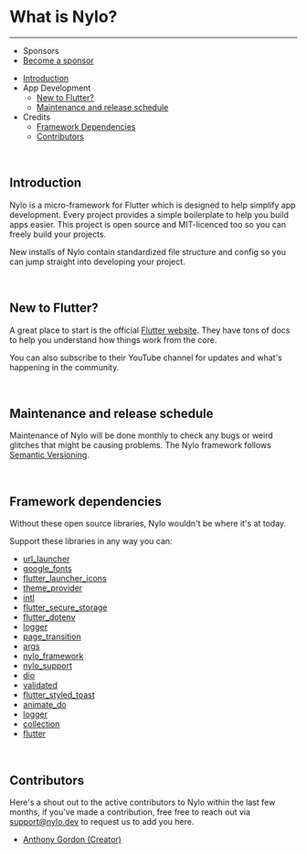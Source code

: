 # What is Nylo?

---

- <span class="text-grey">Sponsors</span>
- [Become a sponsor](https://nylo.dev/contributions)

<a name="section-1"></a>
- [Introduction](#introduction "Introduction")
- App Development
	- [New to Flutter?](#new-to-flutter "New to Flutter?")
	- [Maintenance and release schedule](#maintenance-and-release-schedule "Maintenance and release schedule")
- Credits
	- [Framework Dependencies](#framework-dependencies "Framework Dependencies")
	- [Contributors](#contributors "Contributors")


<a name="introduction"></a>
<br>
## Introduction

Nylo is a micro-framework for Flutter which is designed to help simplify app development. Every project provides a simple boilerplate to help you build apps easier.
This project is open source and MIT-licenced too so you can freely build your projects.

New installs of Nylo contain standardized file structure and config so you can jump straight into developing your project.

<a name="new-to-flutter"></a>
<br>

## New to Flutter?

A great place to start is the official [Flutter website](https://flutter.dev). 
They have tons of docs to help you understand how things work from the core. 

You can also subscribe to their YouTube channel for updates and what's happening in the community.


<a name="maintenance-and-release-schedule"></a>
<br>

## Maintenance and release schedule

Maintenance of Nylo will be done monthly to check any bugs or weird glitches that might be causing problems.
The Nylo framework follows [Semantic Versioning](https://semver.org).

<a name="framework-dependencies"></a>
<br>

## Framework dependencies

Without these open source libraries, Nylo wouldn't be where it's at today. 

Support these libraries in any way you can:

- [url\_launcher](https://pub.dev/packages/url_launcher)
- [google\_fonts](https://pub.dev/packages/google_fonts)
- [flutter\_launcher\_icons](https://pub.dev/packages/flutter_launcher_icons)
- [theme\_provider](https://pub.dev/packages/theme_provider)
- [intl](https://pub.dev/packages/intl)
- [flutter\_secure\_storage](https://pub.dev/packages/flutter_secure_storage)
- [flutter\_dotenv](https://pub.dev/packages/flutter_dotenv)
- [logger](https://pub.dev/packages/logger)
- [page\_transition](https://pub.dev/packages/page_transition)
- [args](https://pub.dev/packages/args)
- [nylo\_framework](https://pub.dev/packages/nylo_framework)
- [nylo\_support](https://pub.dev/packages/nylo_support)
- [dio](https://pub.dev/packages/dio)
- [validated](https://pub.dev/packages/validated)
- [flutter\_styled\_toast](https://pub.dev/packages/flutter_styled_toast)
- [animate_do](https://pub.dev/packages/animate_do)
- [logger](https://pub.dev/packages/logger)
- [collection](https://github.com/flutter/collection)
- [flutter](https://github.com/flutter/flutter)

<a name="contributors"></a>
<br>

## Contributors

Here's a shout out to the active contributors to Nylo within the last few months, if you've made a contribution, free free to reach out via <a href="mailto:support@nylo.dev">support@nylo.dev</a> to request us to add you here.

- [Anthony Gordon (Creator)](https://github.com/agordn52)
